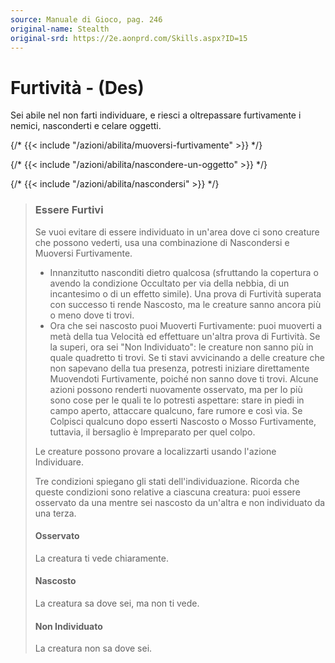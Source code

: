 ```yaml
---
source: Manuale di Gioco, pag. 246
original-name: Stealth
original-srd: https://2e.aonprd.com/Skills.aspx?ID=15
---
```


# Furtività - (Des)

Sei abile nel non farti individuare, e riesci a oltrepassare furtivamente i
nemici, nasconderti e celare oggetti.

{/* {{< include "/azioni/abilita/muoversi-furtivamente" >}} */}

{/* {{< include "/azioni/abilita/nascondere-un-oggetto" >}} */}

{/* {{< include "/azioni/abilita/nascondersi" >}} */}

> ### Essere Furtivi
>
> Se vuoi evitare di essere individuato in un'area dove ci sono creature che
> possono vederti, usa una combinazione di Nascondersi e Muoversi Furtivamente.
>
> - Innanzitutto nasconditi dietro qualcosa (sfruttando la copertura o avendo la
>   condizione Occultato per via della nebbia, di un incantesimo o di un effetto
>   simile). Una prova di Furtività superata con successo ti rende Nascosto, ma
>   le creature sanno ancora più o meno dove ti trovi.
> - Ora che sei nascosto puoi Muoverti Furtivamente: puoi muoverti a metà della
>   tua Velocità ed effettuare un'altra prova di Furtività. Se la superi, ora
>   sei "Non Individuato": le creature non sanno più in quale quadretto ti
>   trovi. Se ti stavi avvicinando a delle creature che non sapevano della tua
>   presenza, potresti iniziare direttamente Muovendoti Furtivamente, poiché non
>   sanno dove ti trovi. Alcune azioni possono renderti nuovamente osservato, ma
>   per lo più sono cose per le quali te lo potresti aspettare: stare in piedi
>   in campo aperto, attaccare qualcuno, fare rumore e così via. Se Colpisci
>   qualcuno dopo esserti Nascosto o Mosso Furtivamente, tuttavia, il bersaglio
>   è Impreparato per quel colpo.
>
> Le creature possono provare a localizzarti usando l'azione Individuare.
>
> Tre condizioni spiegano gli stati dell'individuazione. Ricorda che queste
> condizioni sono relative a ciascuna creatura: puoi essere osservato da una
> mentre sei nascosto da un'altra e non individuato da una terza.
>
> #### Osservato
>
> La creatura ti vede chiaramente.
>
> #### Nascosto
>
> La creatura sa dove sei, ma non ti vede.
>
> #### Non Individuato
>
> La creatura non sa dove sei.
